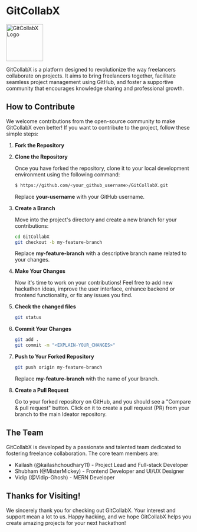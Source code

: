 # GitCollabX

<img src="https://github.com/PekaVengers/GitCollabX/assets/91741581/58c93169-701f-4c2b-910a-725750e24f73" alt="GitCollabX Logo" width="100">

GitCollabX is a platform designed to revolutionize the way freelancers collaborate on projects. It aims to bring freelancers together, facilitate seamless project management using GitHub, and foster a supportive community that encourages knowledge sharing and professional growth.

## How to Contribute


We welcome contributions from the open-source community to make GitCollabX even better! If you want to contribute to the project, follow these simple steps:

1. **Fork the Repository**

2. **Clone the Repository**

   Once you have forked the repository, clone it to your local development environment using the following command:

   ```sh
   $ https://github.com/<your_github_username>/GitCollabX.git
   ```

   Replace **your-username** with your GitHub username.

3. **Create a Branch**

   Move into the project's directory and create a new branch for your contributions:

   ```sh
   cd GitCollabX
   git checkout -b my-feature-branch
   ```

   Replace **my-feature-branch** with a descriptive branch name related to your changes.

4. **Make Your Changes**

   Now it's time to work on your contributions! Feel free to add new hackathon ideas, improve the user interface, enhance backend or frontend functionality, or fix any issues you find.

5. **Check the changed files**

   ```sh
   git status
   ```

6. **Commit Your Changes**

   ```sh
   git add .
   git commit -m "<EXPLAIN-YOUR_CHANGES>"
   ```

7. **Push to Your Forked Repository**

   ```sh
   git push origin my-feature-branch
   ```

   Replace **my-feature-branch** with the name of your branch.

8. **Create a Pull Request**

   Go to your forked repository on GitHub, and you should see a "Compare & pull request" button. Click on it to create a pull request (PR) from your branch to the main Ideator repository.

## The Team

GitCollabX is developed by a passionate and talented team dedicated to fostering freelance collaboration. The core team members are:

- Kailash (@kailashchoudhary11) - Project Lead and Full-stack Developer
- Shubham (@MisterMickey) - Frontend Developer and UI/UX Designer
- Vidip (@Vidip-Ghosh) - MERN Developer

## Thanks for Visiting!

We sincerely thank you for checking out GitCollabX. Your interest and support mean a lot to us. Happy hacking, and we hope GitCollabX helps you create amazing projects for your next hackathon!
